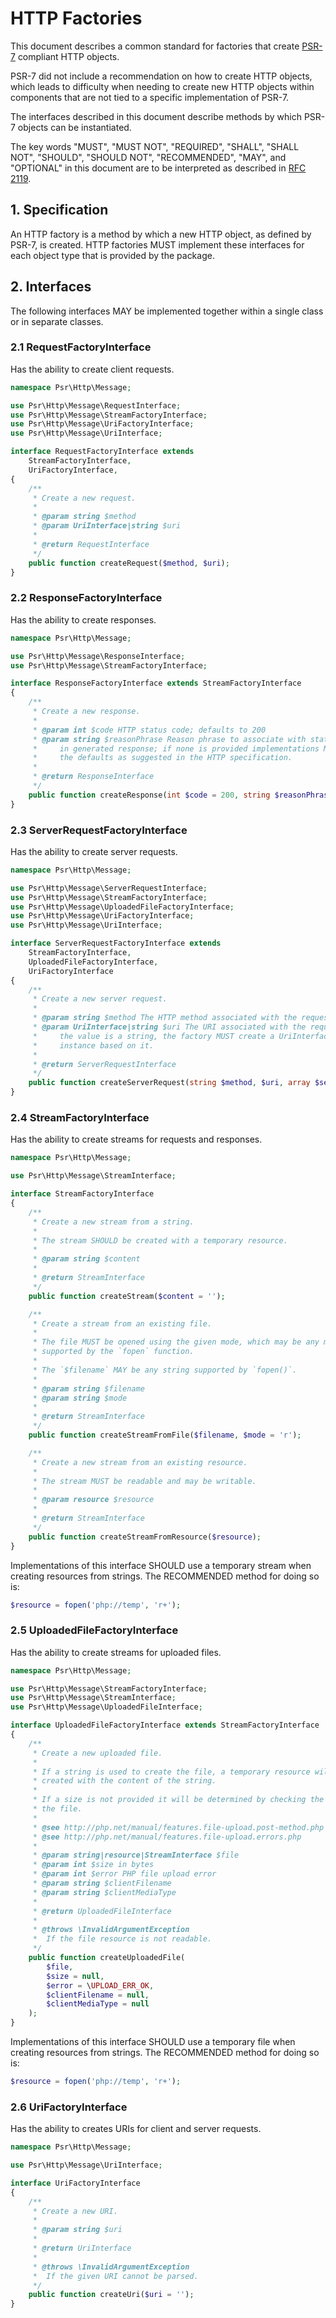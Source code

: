 HTTP Factories
==============

This document describes a common standard for factories that create [PSR-7][psr7]
compliant HTTP objects.

PSR-7 did not include a recommendation on how to create HTTP objects, which leads
to difficulty when needing to create new HTTP objects within components that are
not tied to a specific implementation of PSR-7.

The interfaces described in this document describe methods by which PSR-7 objects
can be instantiated.

The key words "MUST", "MUST NOT", "REQUIRED", "SHALL", "SHALL NOT", "SHOULD",
"SHOULD NOT", "RECOMMENDED", "MAY", and "OPTIONAL" in this document are to be
interpreted as described in [RFC 2119][rfc2119].

[psr7]: https://www.php-fig.org/psr/psr-7/
[rfc2119]: https://tools.ietf.org/html/rfc2119

## 1. Specification

An HTTP factory is a method by which a new HTTP object, as defined by PSR-7,
is created. HTTP factories MUST implement these interfaces for each object type
that is provided by the package.

## 2. Interfaces

The following interfaces MAY be implemented together within a single class or
in separate classes.

### 2.1 RequestFactoryInterface

Has the ability to create client requests.

```php
namespace Psr\Http\Message;

use Psr\Http\Message\RequestInterface;
use Psr\Http\Message\StreamFactoryInterface;
use Psr\Http\Message\UriFactoryInterface;
use Psr\Http\Message\UriInterface;

interface RequestFactoryInterface extends
    StreamFactoryInterface,
    UriFactoryInterface,
{
    /**
     * Create a new request.
     *
     * @param string $method
     * @param UriInterface|string $uri
     *
     * @return RequestInterface
     */
    public function createRequest($method, $uri);
}
```

### 2.2 ResponseFactoryInterface

Has the ability to create responses.

```php
namespace Psr\Http\Message;

use Psr\Http\Message\ResponseInterface;
use Psr\Http\Message\StreamFactoryInterface;

interface ResponseFactoryInterface extends StreamFactoryInterface
{
    /**
     * Create a new response.
     *
     * @param int $code HTTP status code; defaults to 200
     * @param string $reasonPhrase Reason phrase to associate with status code
     *     in generated response; if none is provided implementations MAY use
     *     the defaults as suggested in the HTTP specification.
     *
     * @return ResponseInterface
     */
    public function createResponse(int $code = 200, string $reasonPhrase = ''): ResponseInterface;
}
```

### 2.3 ServerRequestFactoryInterface

Has the ability to create server requests.

```php
namespace Psr\Http\Message;

use Psr\Http\Message\ServerRequestInterface;
use Psr\Http\Message\StreamFactoryInterface;
use Psr\Http\Message\UploadedFileFactoryInterface;
use Psr\Http\Message\UriFactoryInterface;
use Psr\Http\Message\UriInterface;

interface ServerRequestFactoryInterface extends
    StreamFactoryInterface,
    UploadedFileFactoryInterface,
    UriFactoryInterface
{
    /**
     * Create a new server request.
     *
     * @param string $method The HTTP method associated with the request.
     * @param UriInterface|string $uri The URI associated with the request. If
     *     the value is a string, the factory MUST create a UriInterface
     *     instance based on it.
     *
     * @return ServerRequestInterface
     */
    public function createServerRequest(string $method, $uri, array $serverParams = []): ServerRequestInterface;
}
```

### 2.4 StreamFactoryInterface

Has the ability to create streams for requests and responses.

```php
namespace Psr\Http\Message;

use Psr\Http\Message\StreamInterface;

interface StreamFactoryInterface
{
    /**
     * Create a new stream from a string.
     *
     * The stream SHOULD be created with a temporary resource.
     *
     * @param string $content
     *
     * @return StreamInterface
     */
    public function createStream($content = '');

    /**
     * Create a stream from an existing file.
     *
     * The file MUST be opened using the given mode, which may be any mode
     * supported by the `fopen` function.
     *
     * The `$filename` MAY be any string supported by `fopen()`.
     *
     * @param string $filename
     * @param string $mode
     *
     * @return StreamInterface
     */
    public function createStreamFromFile($filename, $mode = 'r');

    /**
     * Create a new stream from an existing resource.
     *
     * The stream MUST be readable and may be writable.
     *
     * @param resource $resource
     *
     * @return StreamInterface
     */
    public function createStreamFromResource($resource);
}
```

Implementations of this interface SHOULD use a temporary stream when creating
resources from strings. The RECOMMENDED method for doing so is:

```php
$resource = fopen('php://temp', 'r+');
```

### 2.5 UploadedFileFactoryInterface

Has the ability to create streams for uploaded files.

```php
namespace Psr\Http\Message;

use Psr\Http\Message\StreamFactoryInterface;
use Psr\Http\Message\StreamInterface;
use Psr\Http\Message\UploadedFileInterface;

interface UploadedFileFactoryInterface extends StreamFactoryInterface
{
    /**
     * Create a new uploaded file.
     *
     * If a string is used to create the file, a temporary resource will be
     * created with the content of the string.
     *
     * If a size is not provided it will be determined by checking the size of
     * the file.
     *
     * @see http://php.net/manual/features.file-upload.post-method.php
     * @see http://php.net/manual/features.file-upload.errors.php
     *
     * @param string|resource|StreamInterface $file
     * @param int $size in bytes
     * @param int $error PHP file upload error
     * @param string $clientFilename
     * @param string $clientMediaType
     *
     * @return UploadedFileInterface
     *
     * @throws \InvalidArgumentException
     *  If the file resource is not readable.
     */
    public function createUploadedFile(
        $file,
        $size = null,
        $error = \UPLOAD_ERR_OK,
        $clientFilename = null,
        $clientMediaType = null
    );
}
```

Implementations of this interface SHOULD use a temporary file when creating
resources from strings. The RECOMMENDED method for doing so is:

```php
$resource = fopen('php://temp', 'r+');
```

### 2.6 UriFactoryInterface

Has the ability to creates URIs for client and server requests.

```php
namespace Psr\Http\Message;

use Psr\Http\Message\UriInterface;

interface UriFactoryInterface
{
    /**
     * Create a new URI.
     *
     * @param string $uri
     *
     * @return UriInterface
     *
     * @throws \InvalidArgumentException
     *  If the given URI cannot be parsed.
     */
    public function createUri($uri = '');
}
```
